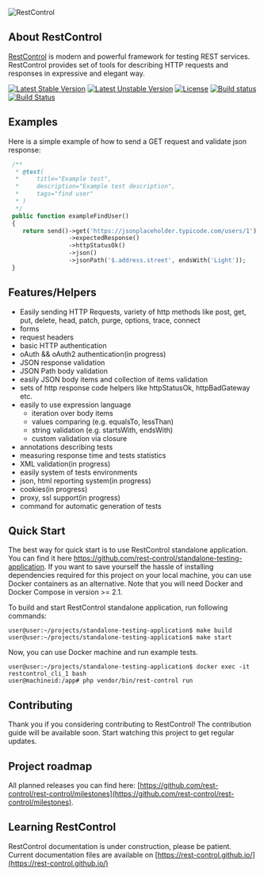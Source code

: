 ![RestControl](.github/rest-control.jpg)

About RestControl
---
[RestControl](https://rest-control.github.io/) is modern and powerful framework for testing REST services. RestControl provides set of tools for describing HTTP requests and responses in expressive and elegant way.


[![Latest Stable Version](https://poser.pugx.org/rest-control/rest-control/v/stable)](https://packagist.org/packages/rest-control/rest-control)
[![Latest Unstable Version](https://poser.pugx.org/rest-control/rest-control/v/unstable)](https://packagist.org/packages/rest-control/rest-control)
[![License](https://poser.pugx.org/rest-control/rest-control/license)](https://packagist.org/packages/rest-control/rest-control)
[![Build status](https://ci.appveyor.com/api/projects/status/otm3svuo0nol0big?svg=true)](https://ci.appveyor.com/project/kamszel/rest-control)
[![Build Status](https://travis-ci.org/rest-control/rest-control.svg?branch=master)](https://travis-ci.org/rest-control/rest-control)

Examples
---

Here is a simple example of how to send a GET request and validate json response:

```php
 /**
  * @test(
  *     title="Example test",
  *     description="Example test description",
  *     tags="find user"
  * )
  */
 public function exampleFindUser()
 {
    return send()->get('https://jsonplaceholder.typicode.com/users/1')
                 ->expectedResponse()
                 ->httpStatusOk()
                 ->json()
                 ->jsonPath('$.address.street', endsWith('Light'));
 }
```

Features/Helpers
---
- Easily sending HTTP Requests, variety of http methods like post, get, put, delete, head, patch, purge, options, trace, connect 
- forms
- request headers
- basic HTTP authentication
- oAuth && oAuth2 authentication(in progress)
- JSON response validation
- JSON Path body validation
- easily JSON body items and collection of items validation
- sets of http response code helpers like httpStatusOk, httpBadGateway etc.
- easily to use expression language
    - iteration over body items
    - values comparing (e.g. equalsTo, lessThan)
    - string validation (e.g. startsWith, endsWith)
    - custom validation via closure
- annotations describing tests
- measuring response time and tests statistics
- XML validation(in progress)
- easily system of tests environments
- json, html reporting system(in progress)
- cookies(in progress)
- proxy, ssl support(in progress)
- command for automatic generation of tests

Quick Start
---

The best way for quick start is to use RestControl standalone application. You can find it here https://github.com/rest-control/standalone-testing-application. If you want to save yourself the hassle of installing dependencies required for this project on your local machine, you can use Docker containers as an alternative. Note that you will need Docker and Docker Compose in version >= 2.1.

To build and start RestControl standalone application, run following commands:

```
user@user:~/projects/standalone-testing-application$ make build
user@user:~/projects/standalone-testing-application$ make start
```
Now, you can use Docker machine and run example tests.

```
user@user:~/projects/standalone-testing-application$ docker exec -it restcontrol_cli_1 bash
user@machineid:/app# php vendor/bin/rest-control run
```

Contributing
---

Thank you if you considering contributing to RestControl! The contribution guide will be available soon. Start watching this project to get regular updates.

Project roadmap
---
All planned releases you can find here: [https://github.com/rest-control/rest-control/milestones](https://github.com/rest-control/rest-control/milestones).

Learning RestControl
---
RestControl documentation is under construction, please be patient. Current documentation files are available on [https://rest-control.github.io/](https://rest-control.github.io/)
